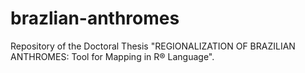 # brazlian-anthromes
Repository of the Doctoral Thesis "REGIONALIZATION OF BRAZILIAN ANTHROMES: Tool for Mapping in R® Language".
